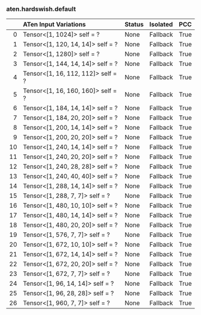 ### aten.hardswish.default
|    | ATen Input Variations              | Status   | Isolated   | PCC   |
|---:|:-----------------------------------|:---------|:-----------|:------|
|  0 | Tensor<[1, 1024]> self = ?         | None     | Fallback   | True  |
|  1 | Tensor<[1, 120, 14, 14]> self = ?  | None     | Fallback   | True  |
|  2 | Tensor<[1, 1280]> self = ?         | None     | Fallback   | True  |
|  3 | Tensor<[1, 144, 14, 14]> self = ?  | None     | Fallback   | True  |
|  4 | Tensor<[1, 16, 112, 112]> self = ? | None     | Fallback   | True  |
|  5 | Tensor<[1, 16, 160, 160]> self = ? | None     | Fallback   | True  |
|  6 | Tensor<[1, 184, 14, 14]> self = ?  | None     | Fallback   | True  |
|  7 | Tensor<[1, 184, 20, 20]> self = ?  | None     | Fallback   | True  |
|  8 | Tensor<[1, 200, 14, 14]> self = ?  | None     | Fallback   | True  |
|  9 | Tensor<[1, 200, 20, 20]> self = ?  | None     | Fallback   | True  |
| 10 | Tensor<[1, 240, 14, 14]> self = ?  | None     | Fallback   | True  |
| 11 | Tensor<[1, 240, 20, 20]> self = ?  | None     | Fallback   | True  |
| 12 | Tensor<[1, 240, 28, 28]> self = ?  | None     | Fallback   | True  |
| 13 | Tensor<[1, 240, 40, 40]> self = ?  | None     | Fallback   | True  |
| 14 | Tensor<[1, 288, 14, 14]> self = ?  | None     | Fallback   | True  |
| 15 | Tensor<[1, 288, 7, 7]> self = ?    | None     | Fallback   | True  |
| 16 | Tensor<[1, 480, 10, 10]> self = ?  | None     | Fallback   | True  |
| 17 | Tensor<[1, 480, 14, 14]> self = ?  | None     | Fallback   | True  |
| 18 | Tensor<[1, 480, 20, 20]> self = ?  | None     | Fallback   | True  |
| 19 | Tensor<[1, 576, 7, 7]> self = ?    | None     | Fallback   | True  |
| 20 | Tensor<[1, 672, 10, 10]> self = ?  | None     | Fallback   | True  |
| 21 | Tensor<[1, 672, 14, 14]> self = ?  | None     | Fallback   | True  |
| 22 | Tensor<[1, 672, 20, 20]> self = ?  | None     | Fallback   | True  |
| 23 | Tensor<[1, 672, 7, 7]> self = ?    | None     | Fallback   | True  |
| 24 | Tensor<[1, 96, 14, 14]> self = ?   | None     | Fallback   | True  |
| 25 | Tensor<[1, 96, 28, 28]> self = ?   | None     | Fallback   | True  |
| 26 | Tensor<[1, 960, 7, 7]> self = ?    | None     | Fallback   | True  |

